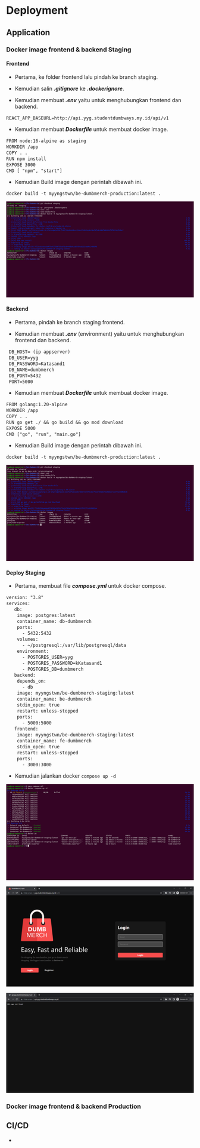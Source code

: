 # Deployment

## Application
### Docker image frontend & backend Staging

#### Frontend
- Pertama, ke folder frontend lalu pindah ke branch staging. 

- Kemudian salin ***.gitignore*** ke ***.dockerignore***.

- Kemudian membuat ***.env*** yaitu untuk menghubungkan frontend dan backend.

```
REACT_APP_BASEURL=http://api.yyg.studentdumbways.my.id/api/v1

```

- Kemudian membuat ***Dockerfile*** untuk membuat docker image.

```
FROM node:16-alpine as staging
WORKDIR /app
COPY . .
RUN npm install
EXPOSE 3000
CMD [ "npm", "start"]
```

- Kemudian Build image dengan perintah dibawah ini.

```
docker build -t myyngstwn/be-dumbmerch-production:latest .
```

![image](Media/Staging/1.png)

#### Backend

- Pertama, pindah ke branch staging frontend. 

- Kemudian membuat ***.env*** (environment) yaitu untuk menghubungkan frontend dan backend.

```
 DB_HOST= (ip appserver)
 DB_USER=yyg
 DB_PASSWORD=Katasand1
 DB_NAME=dumbmerch
 DB_PORT=5432 
 PORT=5000

```

- Kemudian membuat ***Dockerfile*** untuk membuat docker image.

```
FROM golang:1.20-alpine
WORKDIR /app   
COPY . . 
RUN go get ./ && go build && go mod download
EXPOSE 5000
CMD ["go", "run", "main.go"]
```

- Kemudian Build image dengan perintah dibawah ini.

```
docker build -t myyngstwn/be-dumbmerch-production:latest .
```

![image](Media/Staging/2.png)

#### Deploy Staging

- Pertama, membuat file ***compose.yml*** untuk docker compose.

```
version: "3.8"
services:
   db:
    image: postgres:latest
    container_name: db-dumbmerch
    ports:
      - 5432:5432
    volumes:
      - ~/postgresql:/var/lib/postgresql/data
    environment:
      - POSTGRES_USER=yyg
      - POSTGRES_PASSWORD=kKatasand1
      - POSTGRES_DB=dumbmerch
   backend:
    depends_on:
      - db
    image: myyngstwn/be-dumbmerch-staging:latest
    container_name: be-dumbmerch
    stdin_open: true
    restart: unless-stopped
    ports:
      - 5000:5000
   frontend:
    image: myyngstwn/be-dumbmerch-staging:latest
    container_name: fe-dumbmerch
    stdin_open: true
    restart: unless-stopped
    ports:
      - 3000:3000
```

- Kemudian jalankan docker `compose up -d` 

![image](Media/Staging/3.png)

![image](Media/Staging/4.png)

![image](Media/Staging/5.png)


### Docker image frontend & backend Production
## CI/CD

- 